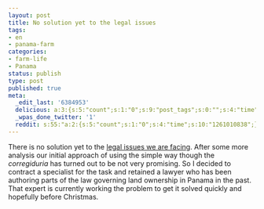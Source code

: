 ```yaml
---
layout: post
title: No solution yet to the legal issues
tags:
- en
- panama-farm
categories:
- farm-life
- Panama
status: publish
type: post
published: true
meta:
  _edit_last: '6384953'
  delicious: a:3:{s:5:"count";s:1:"0";s:9:"post_tags";s:0:"";s:4:"time";s:10:"1263334355";}
  _wpas_done_twitter: '1'
  reddit: s:55:"a:2:{s:5:"count";s:1:"0";s:4:"time";s:10:"1261010838";}";
---
```

There is no solution yet to the <a href="/2009/12/07/agreements-are-not-always-honored-by-all-parties.html">legal issues we are facing</a>. After some more analysis our initial approach of using the simple way though the <em>corregiduria</em> has turned out to be not very promising. So I decided to contract a specialist for the task and retained a lawyer who has been authoring parts of the law governing land ownership in Panama in the past. That expert is currently working the problem to get it solved quickly and hopefully before Christmas.
